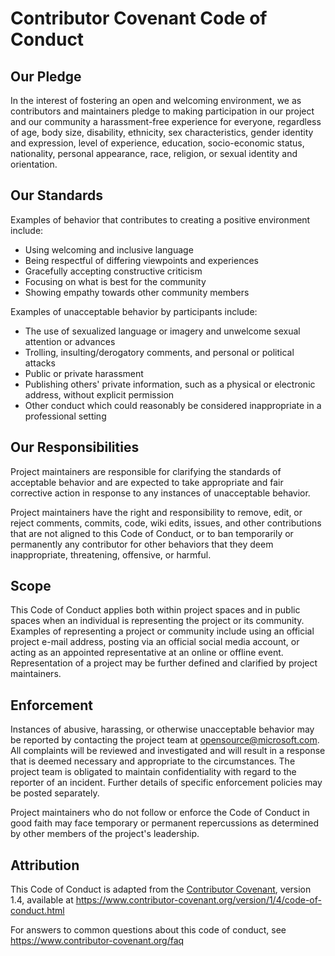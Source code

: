 # Contributor Covenant Code of Conduct

## Our Pledge

In the interest of fostering an open and welcoming
environment, we as contributors and maintainers pledge
to making participation in our project and our
community a harassment-free experience for everyone,
regardless of age, body size, disability, ethnicity,
sex characteristics, gender identity and expression,
level of experience, education, socio-economic status,
nationality, personal appearance, race, religion, or
sexual identity and orientation.

## Our Standards

Examples of behavior that contributes to creating a
positive environment include:

* Using welcoming and inclusive language
* Being respectful of differing viewpoints and experiences
* Gracefully accepting constructive criticism
* Focusing on what is best for the community
* Showing empathy towards other community members

Examples of unacceptable behavior by participants include:

* The use of sexualized language or imagery and unwelcome sexual
  attention or advances
* Trolling, insulting/derogatory comments, and personal or
  political attacks
* Public or private harassment
* Publishing others' private information, such as a physical
  or electronic  address, without explicit permission
* Other conduct which could reasonably be considered inappropriate in a
  professional setting

## Our Responsibilities

Project maintainers are responsible for clarifying the
standards of acceptable behavior and are expected to take
appropriate and fair corrective action in response to any
instances of unacceptable behavior.

Project maintainers have the right and responsibility to remove, edit, or
reject comments, commits, code, wiki edits, issues, and other contributions
that are not aligned to this Code of Conduct, or to ban temporarily or
permanently any contributor for other behaviors that they deem inappropriate,
threatening, offensive, or harmful.

## Scope

This Code of Conduct applies both within project spaces and in public spaces
when an individual is representing the project or its community. Examples of
representing a project or community include using an official project e-mail
address, posting via an official social media account, or acting as
an appointed representative at an online or offline event.
Representation of a project may be further defined and clarified by
project maintainers.

## Enforcement

Instances of abusive, harassing,
or otherwise unacceptable behavior may be reported by contacting
 the project team at opensource@microsoft.com. All complaints
will be reviewed and investigated and will result in a
response that is deemed necessary and appropriate to the
circumstances. The project team is obligated to maintain
confidentiality with regard to the reporter of an incident.
Further details of specific enforcement policies may be posted separately.

Project maintainers who do not follow or enforce the Code of Conduct in good
faith may face temporary or permanent repercussions as determined by other
members of the project's leadership.

## Attribution

This Code of Conduct is adapted from the
[Contributor Covenant][homepage], version 1.4,
available at
https://www.contributor-covenant.org/version/1/4/code-of-conduct.html

[homepage]: https://www.contributor-covenant.org

For answers to common questions about this code of conduct, see
https://www.contributor-covenant.org/faq
